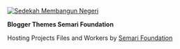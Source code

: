 <a href="https://www.semari.or.id"><img src="https://baznas.go.id/assets/images/sedekah/sedekahtandasyukur.png" alt="Sedekah Membangun Negeri"></a>
<div><b>Blogger Themes Semari Foundation</b></p>
<p>Hosting Projects Files and Workers by <a href="https://www.semari.or.id">Semari Foundation</a></p>
